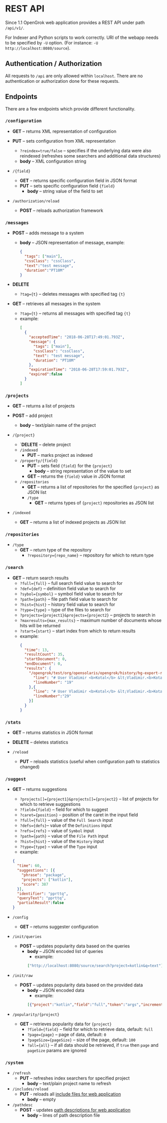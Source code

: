 # REST API

Since 1.1 OpenGrok web application provides a REST API under path `/api/v1/`.

For Indexer and Python scripts to work correctly. URI of the webapp needs to be specified by `-U` option. (For instance: `-U http://localhost:8080/source`).

## Authentication / Authorization
All requests to `/api` are only allowed within `localhost`. There are no authentication or authorization done for these requests.

## Endpoints
There are a few endpoints which provide different functionality.

### `/configuration`

* **GET** – returns XML representation of configuration

* **PUT** – sets configuration from XML representation
  * `?reindex=true/false` – specifies if the underlying data were also reindexed (refreshes some searchers and additional data structures)
  * **body** – XML configuration string

* `/{field}`
  * **GET** – returns specific configuration field in JSON format
  * **PUT** – sets specific configuration field `{field}`
    * **body** – string value of the field to set

* `/authorization/reload`
  * **POST** – reloads authorization framework

### `/messages`

* **POST** – adds message to a system
  * **body** – JSON representation of message, example:
    ```json
    {
      "tags": ["main"],
      "cssClass": "cssClass",
      "text":"test message",
      "duration":"PT10M"
    }
    ```

* **DELETE**
  * `?tag={t}` – deletes messages with specified tag `{t}`

* **GET** – retrieves all messages in the system
  * `?tag={t}` – returns all messages with specified tag `{t}`
  * example:
    ```json
    [
      {
        "acceptedTime": "2018-06-28T17:49:01.793Z",
        "message": {
          "tags": ["main"],
          "cssClass": "cssClass",
          "text": "test message",
          "duration": "PT10M"
        },
        "expirationTime": "2018-06-28T17:59:01.793Z",
        "expired":false
      }
    ]
    ```

### `/projects`

* **GET** – returns a list of projects

* **POST** – add project
  * **body** – text/plain name of the project

* `/{project}`
  * `**DELETE** – delete project
  * `/indexed`
    * **PUT** – marks project as indexed
  * `/property/{field}`
    * **PUT** – sets field `{field}` for the `{project}`
      * **body** – string representation of the value to set
    * **GET** – returns the `{field}` value in JSON format
  * `/repositories`
    * **GET** – returns a list of repositories for the specified `{project}` as JSON list
    * `/type`
      * **GET** – returns types of `{project}` repositories as JSON list

* `/indexed`
  * **GET** – returns a list of indexed projects as JSON list

### `/repositories`
* `/type`
  * **GET** – return type of the repository
    * `?repository={repo_name}` – repository for which to return type

### `/search`
* **GET** – return search results
  * `?full={full}` – full search field value to search for
  * `?def={def}` – definition field value to search for
  * `?sybol={symbol}` – symbol field value to search for
  * `?path={path}` – file path field value to search for
  * `?hist={hist}` – history field value to search for
  * `?type={type}` – type of the files to search for
  * `?projects={project1}&projects={project2}` – projects to search in
  * `?maxresults={max_results}` – maximum number of documents whose hits will be returned
  * `?start={start}` – start index from which to return results
  * example:
    ```json
    {
      "time": 13,
      "resultCount": 35,
      "startDocument": 0,
      "endDocument": 0,
      "results": {
        "/opengrok/test/org/opensolaris/opengrok/history/hg-export-renamed.txt": [{
          "line": "# User Vladimir <b>Kotal</b> &lt;Vladimir.<b>Kotal</b>@oracle.com&gt;",
          "lineNumber": "19"
        },{
          "line": "# User Vladimir <b>Kotal</b> &lt;Vladimir.<b>Kotal</b>@oracle.com&gt;",
          "lineNumber":"29"
        }]
      }
    }
    ```

### `/stats`
* **GET** – returns statistics in JSON format
  
* **DELETE** – deletes statistics

* `/reload`
  * **PUT** – reloads statistics (useful when configuration path to statistics changed)

### `/suggest`

* **GET** – returns suggestions
  * `?projects[]={project1}&projects[]={project2}` – list of projects for which to retrieve suggestions
  * `?field={field}` – field for which to suggest
  * `?caret={position}` – position of the caret in the input field
  * `?full={full}` – value of the `Full Search` input
  * `?defs={defs}`– value of the `Definitions` input
  * `?refs={refs}` – value of `Symbol` input
  * `?path={path}` – value of the `File Path` input
  * `?hist={hist}` – value of the `History` input
  * `?type={type}` – value of the `Type` input
  * example:
  ```json
  {
    "time": 60,
    "suggestions": [{
      "phrase": "package",
      "projects": ["kotlin"],
      "score": 387
    }],
    "identifier": "pprttq",
    "queryText": "pprttq",
    "partialResult":false
  }
  ```

* `/config`
  * **GET** – returns suggester configuration

* `/init/queries`
  * **POST** – updates popularity data based on the queries
    * **body** – JSON encoded list of queries
      * example:
      ```json
      ["http://localhost:8080/source/search?project=kotlin&q=text"]
      ```

* `/init/raw`
  * **POST** – updates popularity data based on the provided data
    * **body** – JSON encoded data
      * example:
      ```json
      [{"project":"kotlin","field":"full","token":"args","increment":100}]
      ```
* `/popularity/{project}`
  * **GET** – retrieves popularity data for `{project}`
    * `?field={field}` – field for which to retrieve data, default: `full`
    * `?page={page}` – page of data, default: `0`
    * `?pageSize={pageSize}` – size of the page, default: `100`
    * `?all={all}` – if all data should be retrieved, if `true` then `page` and `pageSize` params are ignored
### `/system`

* `/refresh`
  * **PUT** – refreshes index searchers for specified project
    * **body** – text/plain project name to refresh
* `/includes/reload`
   * **PUT** - reloads all [include files for web application](/OpenGrok/OpenGrok/wiki/Webapp-configuration#include-files)
     * **body** – empty
* `/pathdesc`
   * **POST** - updates [path descriptions for web application](/OpenGrok/OpenGrok/wiki/Webapp-configuration#path-descriptions)
     * **body** – lines of path description file